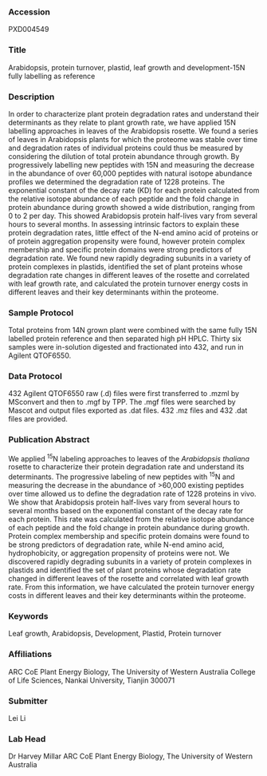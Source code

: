 ### Accession
PXD004549

### Title
Arabidopsis, protein turnover, plastid, leaf growth and development-15N fully labelling as reference

### Description
In order to characterize plant protein degradation rates and understand their determinants as they relate to plant growth rate, we have applied 15N labelling approaches in leaves of the Arabidopsis rosette. We found a series of leaves in Arabidopsis plants for which the proteome was stable over time and degradation rates of individual proteins could thus be measured by considering the dilution of total protein abundance through growth. By progressively labelling new peptides with 15N and measuring the decrease in the abundance of over 60,000 peptides with natural isotope abundance profiles we determined the degradation rate of 1228 proteins. The exponential constant of the decay rate (KD) for each protein calculated from the relative isotope abundance of each peptide and the fold change in protein abundance during growth showed a wide distribution, ranging from 0 to 2 per day. This showed Arabidopsis protein half-lives vary from several hours to several months. In assessing intrinsic factors to explain these protein degradation rates, little effect of the N-end amino acid of proteins or of protein aggregation propensity were found, however protein complex membership and specific protein domains were strong predictors of degradation rate. We found new rapidly degrading subunits in a variety of protein complexes in plastids, identified the set of plant proteins whose degradation rate changes in different leaves of the rosette and correlated with leaf growth rate, and calculated the protein turnover energy costs in different leaves and their key determinants within the proteome.

### Sample Protocol
Total proteins from 14N grown plant were combined with the same fully 15N labelled protein reference and then separated high pH HPLC. Thirty six samples were in-solution digested and fractionated into 432, and run in Agilent QTOF6550.

### Data Protocol
432 Agilent QTOF6550 raw (.d) files were first transferred to .mzml by MSconvert and then to .mgf by TPP. The .mgf files were searched by Mascot and output files exported as .dat files. 432 .mz files and 432 .dat files are provided.

### Publication Abstract
We applied <sup>15</sup>N labeling approaches to leaves of the <i>Arabidopsis thaliana</i> rosette to characterize their protein degradation rate and understand its determinants. The progressive labeling of new peptides with <sup>15</sup>N and measuring the decrease in the abundance of &gt;60,000 existing peptides over time allowed us to define the degradation rate of 1228 proteins in vivo. We show that Arabidopsis protein half-lives vary from several hours to several months based on the exponential constant of the decay rate for each protein. This rate was calculated from the relative isotope abundance of each peptide and the fold change in protein abundance during growth. Protein complex membership and specific protein domains were found to be strong predictors of degradation rate, while N-end amino acid, hydrophobicity, or aggregation propensity of proteins were not. We discovered rapidly degrading subunits in a variety of protein complexes in plastids and identified the set of plant proteins whose degradation rate changed in different leaves of the rosette and correlated with leaf growth rate. From this information, we have calculated the protein turnover energy costs in different leaves and their key determinants within the proteome.

### Keywords
Leaf growth, Arabidopsis, Development, Plastid, Protein turnover

### Affiliations
ARC CoE Plant Energy Biology, The University of Western Australia
College of Life Sciences, Nankai University, Tianjin 300071

### Submitter
Lei Li

### Lab Head
Dr Harvey Millar
ARC CoE Plant Energy Biology, The University of Western Australia



